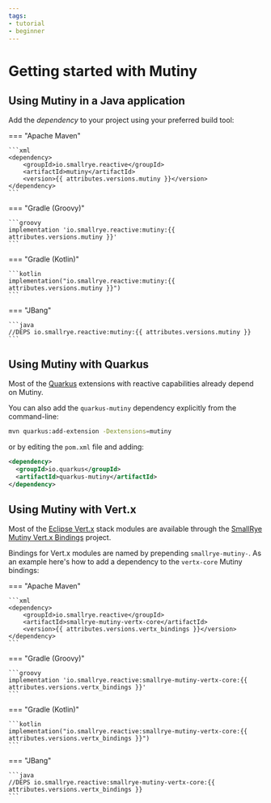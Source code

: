 ```yaml
---
tags:
- tutorial
- beginner
---
```


# Getting started with Mutiny

## Using Mutiny in a Java application

Add the _dependency_ to your project using your preferred build tool:

=== "Apache Maven"

    ```xml
    <dependency>
        <groupId>io.smallrye.reactive</groupId>
        <artifactId>mutiny</artifactId>
        <version>{{ attributes.versions.mutiny }}</version>
    </dependency>
    ```

=== "Gradle (Groovy)"

    ```groovy
    implementation 'io.smallrye.reactive:mutiny:{{ attributes.versions.mutiny }}'
    ```

=== "Gradle (Kotlin)"

    ```kotlin
    implementation("io.smallrye.reactive:mutiny:{{ attributes.versions.mutiny }}")
    ```

=== "JBang"

    ```java
    //DEPS io.smallrye.reactive:mutiny:{{ attributes.versions.mutiny }}
    ```

## Using Mutiny with Quarkus

Most of the [Quarkus](https://quarkus.io) extensions with reactive capabilities already depend on Mutiny.

You can also add the `quarkus-mutiny` dependency explicitly from the command-line:

```bash
mvn quarkus:add-extension -Dextensions=mutiny
```

or by editing the `pom.xml` file and adding:

```xml
<dependency>
  <groupId>io.quarkus</groupId>
  <artifactId>quarkus-mutiny</artifactId>
</dependency>
```

## Using Mutiny with Vert.x

Most of the [Eclipse Vert.x](https://vertx.io) stack modules are available through the [SmallRye Mutiny Vert.x Bindings](https://smallrye.io/smallrye-mutiny-vertx-bindings/) project.

Bindings for Vert.x modules are named by prepending `smallrye-mutiny-`.
As an example here's how to add a dependency to the `vertx-core` Mutiny bindings:

=== "Apache Maven"

    ```xml
    <dependency>
        <groupId>io.smallrye.reactive</groupId>
        <artifactId>smallrye-mutiny-vertx-core</artifactId>
        <version>{{ attributes.versions.vertx_bindings }}</version>
    </dependency>
    ```

=== "Gradle (Groovy)"

    ```groovy
    implementation 'io.smallrye.reactive:smallrye-mutiny-vertx-core:{{ attributes.versions.vertx_bindings }}'
    ```

=== "Gradle (Kotlin)"

    ```kotlin
    implementation("io.smallrye.reactive:smallrye-mutiny-vertx-core:{{ attributes.versions.vertx_bindings }}")
    ```

=== "JBang"

    ```java
    //DEPS io.smallrye.reactive:smallrye-mutiny-vertx-core:{{ attributes.versions.vertx_bindings }}
    ```
